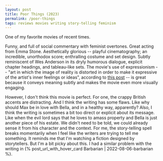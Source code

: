```yaml
---
layout: post
title: Poor Things (2023)
permalink: /poor-things
tags: reviews movies writing story-telling feminism
---
```


One of my favorite movies of recent times.
<!--more-->
Funny, and full of social commentary with feminist overtones.
Great acting from Emma Stone.
Aesthetically glorious -- playful cinematography; an incredible, unorthodox score; enthralling costume and set design.
Subtly reminiscent of Wes Anderson in its dryly humorous dialogue, explicit chapter headings, and tableau-like sets.
The movie's use of expressionism -- "art in which the image of reality is distorted in order to make it expressive of the artist's inner feelings or ideas", according to [this post](https://www.tate.org.uk/art/art-terms/e/expressionism#:~:text=Expressionism%20refers%20to%20art%20in,artist's%20inner%20feelings%20or%20ideas) -- is great because it conveys meaning subtly and makes the movie even more visually engaging.

However, I don't think this movie is perfect.
For one, the crappy British accents are distracting.
And I think the writing has some flaws.
Like why should Max be in love with Bella, and in a healthy way, apparently?
Also, I think the writing is sometimes a bit too direct or explicit about its message.
Like when the evil lord says that he loves to amass property and Bella is just another piece of his estate.
We didn't need to be told, we could already sense it from his character and the context.
For me, the story-telling spell breaks momentarily when I feel like the writers are trying to tell me something.
It reminds me that I'm watching a fiction designed by storytellers.
But I'm a bit picky about this.
I had a similar problem with the writing in {% post_url_with_hover_card Barbarian | 2022-08-06-barbarian %}.